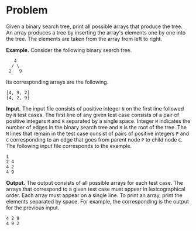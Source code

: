 # Problem

Given a binary search tree, print all possible arrays that produce the
tree.  An array produces a tree by inserting the array's elements one
by one into the tree.  The elements are taken from the array from left
to right.

**Example.**
Consider the following binary search tree.

```
   4
  / \
 2   9
```

Its corresponding arrays are the following.

```
[4, 9, 2]
[4, 2, 9]
```

**Input.**
The input file consists of positive integer `N` on the first line followed by `N` test cases.  The first line of any given test case consists of a pair of positive integers `M` and `R` separated by a single space.  Integer `M` indicates the number of edges in the binary search tree and `R` is the root of the tree.  The `M` lines that remain in the test case consist of pairs of positive integers `P` and `C` corresponding to an edge that goes from parent node `P` to child node `C`.  The following input file corresponds to the example.

```
1
2 4
4 2
4 9
```

**Output.**
The output consists of all possible arrays for each test case.  The arrays that correspond to a given test case must appear in lexicographical order.  Each array must appear on a single line.  To print an array, print the elements separated by space.  For example, the corresponding is the output for the previous input.

```
4 2 9
4 9 2
```
